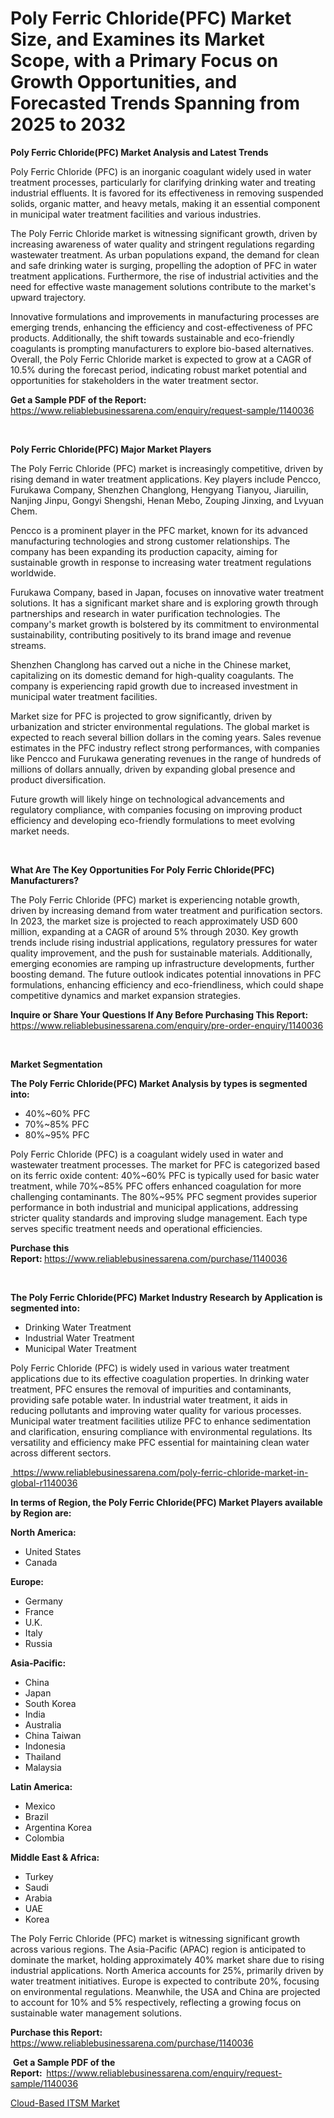 <p><h1>Poly Ferric Chloride(PFC) Market Size, and Examines its Market Scope, with a Primary Focus on Growth Opportunities, and Forecasted Trends Spanning from 2025 to 2032</h1></p><p><strong>Poly Ferric Chloride(PFC) Market Analysis and Latest Trends</strong></p>
<p><p>Poly Ferric Chloride (PFC) is an inorganic coagulant widely used in water treatment processes, particularly for clarifying drinking water and treating industrial effluents. It is favored for its effectiveness in removing suspended solids, organic matter, and heavy metals, making it an essential component in municipal water treatment facilities and various industries.</p><p>The Poly Ferric Chloride market is witnessing significant growth, driven by increasing awareness of water quality and stringent regulations regarding wastewater treatment. As urban populations expand, the demand for clean and safe drinking water is surging, propelling the adoption of PFC in water treatment applications. Furthermore, the rise of industrial activities and the need for effective waste management solutions contribute to the market's upward trajectory.</p><p>Innovative formulations and improvements in manufacturing processes are emerging trends, enhancing the efficiency and cost-effectiveness of PFC products. Additionally, the shift towards sustainable and eco-friendly coagulants is prompting manufacturers to explore bio-based alternatives. Overall, the Poly Ferric Chloride market is expected to grow at a CAGR of 10.5% during the forecast period, indicating robust market potential and opportunities for stakeholders in the water treatment sector.</p></p>
<p><strong>Get a Sample PDF of the Report:&nbsp;</strong> <a href="https://www.reliablebusinessarena.com/enquiry/request-sample/1140036?utm_campaign=1948&utm_medium=2&utm_source=Github&utm_content=ia&utm_term=25032025&utm_id=poly-ferric-chloridepfc">https://www.reliablebusinessarena.com/enquiry/request-sample/1140036</a></p>
<p>&nbsp;</p>
<p><strong>Poly Ferric Chloride(PFC) Major Market Players</strong></p>
<p><p>The Poly Ferric Chloride (PFC) market is increasingly competitive, driven by rising demand in water treatment applications. Key players include Pencco, Furukawa Company, Shenzhen Changlong, Hengyang Tianyou, Jiaruilin, Nanjing Jinpu, Gongyi Shengshi, Henan Mebo, Zouping Jinxing, and Lvyuan Chem.</p><p>Pencco is a prominent player in the PFC market, known for its advanced manufacturing technologies and strong customer relationships. The company has been expanding its production capacity, aiming for sustainable growth in response to increasing water treatment regulations worldwide.</p><p>Furukawa Company, based in Japan, focuses on innovative water treatment solutions. It has a significant market share and is exploring growth through partnerships and research in water purification technologies. The company's market growth is bolstered by its commitment to environmental sustainability, contributing positively to its brand image and revenue streams.</p><p>Shenzhen Changlong has carved out a niche in the Chinese market, capitalizing on its domestic demand for high-quality coagulants. The company is experiencing rapid growth due to increased investment in municipal water treatment facilities.</p><p>Market size for PFC is projected to grow significantly, driven by urbanization and stricter environmental regulations. The global market is expected to reach several billion dollars in the coming years. Sales revenue estimates in the PFC industry reflect strong performances, with companies like Pencco and Furukawa generating revenues in the range of hundreds of millions of dollars annually, driven by expanding global presence and product diversification.</p><p>Future growth will likely hinge on technological advancements and regulatory compliance, with companies focusing on improving product efficiency and developing eco-friendly formulations to meet evolving market needs.</p></p>
<p>&nbsp;</p>
<p><strong>What Are The Key Opportunities For Poly Ferric Chloride(PFC) Manufacturers?</strong></p>
<p><p>The Poly Ferric Chloride (PFC) market is experiencing notable growth, driven by increasing demand from water treatment and purification sectors. In 2023, the market size is projected to reach approximately USD 600 million, expanding at a CAGR of around 5% through 2030. Key growth trends include rising industrial applications, regulatory pressures for water quality improvement, and the push for sustainable materials. Additionally, emerging economies are ramping up infrastructure developments, further boosting demand. The future outlook indicates potential innovations in PFC formulations, enhancing efficiency and eco-friendliness, which could shape competitive dynamics and market expansion strategies.</p></p>
<p><strong>Inquire or Share Your Questions If Any Before Purchasing This Report:</strong> <a href="https://www.reliablebusinessarena.com/enquiry/pre-order-enquiry/1140036?utm_campaign=1948&utm_medium=2&utm_source=Github&utm_content=ia&utm_term=25032025&utm_id=poly-ferric-chloridepfc">https://www.reliablebusinessarena.com/enquiry/pre-order-enquiry/1140036</a></p>
<p>&nbsp;</p>
<p><strong>Market Segmentation</strong></p>
<p><strong>The Poly Ferric Chloride(PFC) Market Analysis by types is segmented into:</strong></p>
<p><ul><li>40%~60% PFC</li><li>70%~85% PFC</li><li>80%~95% PFC</li></ul></p>
<p><p>Poly Ferric Chloride (PFC) is a coagulant widely used in water and wastewater treatment processes. The market for PFC is categorized based on its ferric oxide content: 40%~60% PFC is typically used for basic water treatment, while 70%~85% PFC offers enhanced coagulation for more challenging contaminants. The 80%~95% PFC segment provides superior performance in both industrial and municipal applications, addressing stricter quality standards and improving sludge management. Each type serves specific treatment needs and operational efficiencies.</p></p>
<p><strong>Purchase this Report:&nbsp;</strong><a href="https://www.reliablebusinessarena.com/purchase/1140036?utm_campaign=1948&utm_medium=2&utm_source=Github&utm_content=ia&utm_term=25032025&utm_id=poly-ferric-chloridepfc">https://www.reliablebusinessarena.com/purchase/1140036</a></p>
<p>&nbsp;</p>
<p><strong>The Poly Ferric Chloride(PFC) Market Industry Research by Application is segmented into:</strong></p>
<p><ul><li>Drinking Water Treatment</li><li>Industrial Water Treatment</li><li>Municipal Water Treatment</li></ul></p>
<p><p>Poly Ferric Chloride (PFC) is widely used in various water treatment applications due to its effective coagulation properties. In drinking water treatment, PFC ensures the removal of impurities and contaminants, providing safe potable water. In industrial water treatment, it aids in reducing pollutants and improving water quality for various processes. Municipal water treatment facilities utilize PFC to enhance sedimentation and clarification, ensuring compliance with environmental regulations. Its versatility and efficiency make PFC essential for maintaining clean water across different sectors.</p></p>
<p><a href="https://www.reliablebusinessarena.com/poly-ferric-chloride-market-in-global-r1140036?utm_campaign=1948&utm_medium=2&utm_source=Github&utm_content=ia&utm_term=25032025&utm_id=poly-ferric-chloridepfc">&nbsp;https://www.reliablebusinessarena.com/poly-ferric-chloride-market-in-global-r1140036</a></p>
<p><strong>In terms of Region, the Poly Ferric Chloride(PFC) Market Players available by Region are:</strong></p>
<p>
    <p> <strong> North America: </strong>
        <ul>
            <li>United States</li>
            <li>Canada</li>
        </ul>
        </p> 
    <p> <strong> Europe: </strong>
        <ul>
            <li>Germany</li>
            <li>France</li>
            <li>U.K.</li>
            <li>Italy</li>
            <li>Russia</li>
        </ul>
        </p> 
    <p> <strong> Asia-Pacific: </strong>
        <ul>
            <li>China</li>
            <li>Japan</li>
            <li>South Korea</li>
            <li>India</li>
            <li>Australia</li>
            <li>China Taiwan</li>
            <li>Indonesia</li>
            <li>Thailand</li>
            <li>Malaysia</li>
        </ul>
        </p> 
    <p> <strong> Latin America: </strong>
        <ul>
            <li>Mexico</li>
            <li>Brazil</li>
            <li>Argentina Korea</li>
            <li>Colombia</li>
        </ul>
        </p> 
    <p> <strong> Middle East & Africa: </strong>
        <ul>
            <li>Turkey</li>
            <li>Saudi</li>
            <li>Arabia</li>
            <li>UAE</li>
            <li>Korea</li>
        </ul>
    </p>
    </p>
<p><p>The Poly Ferric Chloride (PFC) market is witnessing significant growth across various regions. The Asia-Pacific (APAC) region is anticipated to dominate the market, holding approximately 40% market share due to rising industrial applications. North America accounts for 25%, primarily driven by water treatment initiatives. Europe is expected to contribute 20%, focusing on environmental regulations. Meanwhile, the USA and China are projected to account for 10% and 5% respectively, reflecting a growing focus on sustainable water management solutions.</p></p>
<p><strong>Purchase this Report: </strong><a href="https://www.reliablebusinessarena.com/purchase/1140036?utm_campaign=1948&utm_medium=2&utm_source=Github&utm_content=ia&utm_term=25032025&utm_id=poly-ferric-chloridepfc">https://www.reliablebusinessarena.com/purchase/1140036</a></p>
<p>&nbsp;<strong>Get a Sample PDF of the Report:&nbsp;&nbsp;</strong><a href="https://www.reliablebusinessarena.com/enquiry/request-sample/1140036?utm_campaign=1948&utm_medium=2&utm_source=Github&utm_content=ia&utm_term=25032025&utm_id=poly-ferric-chloridepfc">https://www.reliablebusinessarena.com/enquiry/request-sample/1140036</a></p>
<p><strong></strong></p>
<p><p><a href="https://github.com/rahu1506/Market-Research-Report-List-7/blob/main/cloud-based-itsm-market.md?utm_campaign=1948&utm_medium=2&utm_source=Github&utm_content=ia&utm_term=25032025&utm_id=poly-ferric-chloridepfc">Cloud-Based ITSM Market</a></p></p>